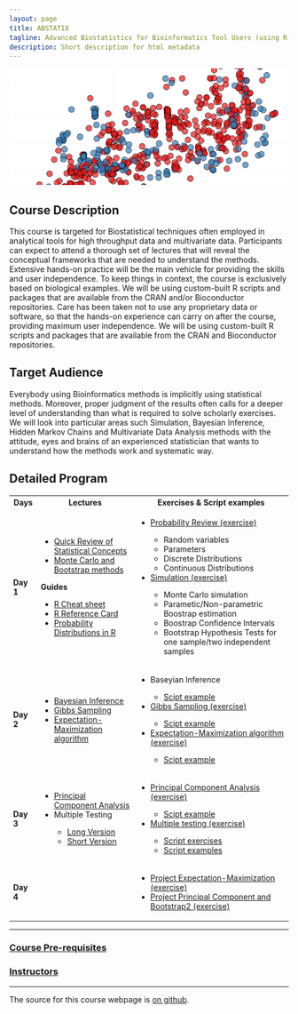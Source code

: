 ```yaml
---
layout: page
title: ABSTAT18
tagline: Advanced Biostatistics for Bioinformatics Tool Users (using R)
description: Short description for html metadata
---
```


![](./assets/images/Inferring_horizontal_gene_transfer_average_GC_content.png)

## Course Description

This course is targeted for Biostatistical techniques often employed in analytical tools for high throughput data and multivariate data. Participants can expect to attend a thorough set of lectures that will reveal the conceptual frameworks that are needed to understand the methods. Extensive hands-on practice will be the main vehicle for providing the skills and user independence. To keep things in context, the course is exclusively based on biological examples.
We will be using custom-built R scripts and packages that are available from the CRAN and/or Bioconductor repositories.
Care has been taken not to use any proprietary data or software, so that the hands-on experience can carry on after the course, providing maximum user independence. We will be using custom-built R scripts and packages that are available from the CRAN and Bioconductor repositories.

## Target Audience

Everybody using Bioinformatics methods is implicitly using statistical methods. Moreover, proper judgment of the results often calls for a deeper level of understanding than what is required to solve scholarly exercises.
We will look into particular areas such Simulation, Bayesian Inference, Hidden Markov Chains and Multivariate Data Analysis methods with the attitude, eyes and brains of an experienced statistician that wants to understand how the methods work and systematic way.

## Detailed Program


<table>
  <tbody>
    <tr>
      <th>Days</th>
      <th>Lectures</th>
      <th>Exercises & Script examples</th>
    </tr>
    <tr>
      <td><strong>Day 1</strong></td>
      <td>
        <ul>
          <li><a href="./assets/Day_1/probability_review2018.pdf">Quick Review of Statistical Concepts</a></li>
          <li><a href="./assets/Day_1/MC-and-B-2018.pdf">Monte Carlo and Bootstrap methods</a></li>
        </ul>
        <strong>Guides</strong>
        <ul>
          <li><a href="./assets/Day_1/r-cheat-sheet-3.pdf">R Cheat sheet</a></li>
          <li><a href="./assets/Day_1/Short-refcard.pdf">R Reference Card</a></li>
          <li><a href="./assets/Day_1/RDistributions">Probability Distributions in R</a></li>
        </ul>
      </td>
      <td>
        <ul>
          <li><a href="./pages/Day_1/Simulation.md">Probability Review (exercise)</a></li>
          <ul>
            <li>Random variables</li>
            <li>Parameters</li>
            <li>Discrete Distributions</li>
            <li>Continuous Distributions</li>
          </ul>
          <li><a href="./pages/Day_1/probreview.md">Simulation (exercise)</a></li>
          <ul>
            <li>Monte Carlo simulation</li>
            <li>Parametic/Non-parametric Boostrap estimation</li>
            <li>Boostrap Confidence Intervals</li>
            <li>Bootstrap Hypothesis Tests for one sample/two independent samples</li>
          </ul>
        </ul>
      </td>
    </tr>
    <tr>
      <td><strong>Day 2</strong></td>
      <td>
        <ul>
          <li><a href="./assets/Day_2/Slides_05 Bayesian Inference.pdf">Bayesian Inference</a></li>
          <li><a href="./assets/Day_2/Slides_06 Gibbs Sampling.pdf">Gibbs Sampling</a></li>
          <li><a href="./assets/Day_2/Slides_07 Expectation Maximization.pdf">Expectation-Maximization algorithm</a></li>
        </ul>
      </td>
      <td>
        <ul>
          <li>Baseyian Inference</li>
          <ul>
            <li><a href="./pages/Day_2/Script_Examples_05_Bayesian_Inference.R">Scipt example</a></li>
          </ul>
          <li><a href="./pages/Day_2/Exercise_06_Gibbs_Sampling.md">Gibbs Sampling (exercise)</a></li>
          <ul>
            <li><a href="./pages/Day_2/Script_Examples_06 Gibbs Sampler.R">Scipt example</a></li>
          </ul>
          <li><a href="./pages/Day_2/Exercise_07_EM_Algorithm.md">Expectation-Maximization algorithm (exercise)</a></li>
          <ul>
            <li><a href="./pages/Day_2/Script_Examples_07 Expectation Maximization.r">Scipt example</a></li>
          </ul>
        </ul>
      </td>
    </tr>
    <tr>
      <td><strong>Day 3</strong></td>
      <td>
        <ul>
          <li><a href="./assets/Day_3/PCA2018.pdf">Principal Component Analysis</a></li>
          <li>Multiple Testing</li>
          <ul>
            <li><a href="./assets/Day_3/Slides_09_Multiple_Testing.pdf">Long Version</a></li>
            <li> <a href="./assets/Day_3/Slides_09_Multiple_Testing.pdf">Short Version</a></li>
          </ul>
        </ul>
      </td>
      <td>
        <ul>
          <li><a href="./pages/Day_3/PCA.md">Principal Component Analysis (exercise)</a></li>
          <ul>
            <li><a href="./pages/Day_3/PCAR.R">Scipt example</a></li>
          </ul>
          <li><a href="./pages/Day_3/Exercises_09 Multiple Testing.pdf">Multiple testing (exercise)</a></li>
          <ul>
            <li><a href="./pages/Day_3/Script_Exercises_09 Multiple Testing.R">Script exercises</a></li>
            <li><a href="./pages/Day_3/Script_Example_09 Multiple Testing.R">Script examples</a></li>
          </ul>
        </ul>
      </td>
    </tr>
    <tr>
      <td><strong>Day 4</strong></td>
      <td></td>
      <td>
        <ul>
          <li><a href="./pages/Day_4/Project_EM_Algorithm_2018.pdf">Project Expectation-Maximization (exercise)</a></li>
          <li><a href="./pages/Day_4/ProjecT_ PCA_and_Bootstrap2_2018.pdf">Project Principal Component and Bootstrap2 (exercise)</a></li>
        </ul>
      </td>
    </tr>
  </tbody>
</table>

---

### [Course Pre-requisites](pages/objectives_prerequisites.md)

### [Instructors](pages/instructors.md)

---

The source for this course webpage is [on github](https://github.com/GTPB/ABSTAT18).
